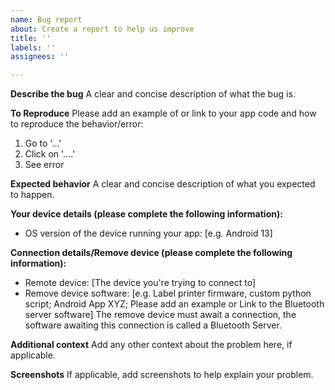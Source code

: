 ```yaml
---
name: Bug report
about: Create a report to help us improve
title: ''
labels: ''
assignees: ''

---
```


**Describe the bug**
A clear and concise description of what the bug is.

**To Reproduce**
Please add an example of or link to your app code and how to reproduce the behavior/error:
1. Go to '...'
2. Click on '....'
3. See error

**Expected behavior**
A clear and concise description of what you expected to happen.

**Your device details (please complete the following information):**
 - OS version of the device running your app: [e.g. Android 13]

**Connection details/Remove device (please complete the following information):**
 - Remote device: [The device you're trying to connect to]
 - Remove device software: [e.g. Label printer firmware, custom python script; Android App XYZ; Please add an example or Link to the Bluetooth server software]
The remove device must await a connection, the software awaiting this connection is called a Bluetooth Server.

**Additional context**
Add any other context about the problem here, if applicable.

**Screenshots**
If applicable, add screenshots to help explain your problem.
